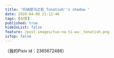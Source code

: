 ```yaml
---
title: '托纳提乌之影_Tonatiuh''s shadow '
date: 2020-04-08 21:12:46
tags: [创意]
published: true
hideInList: false
feature: /post-images/tuo-na-ti-wu-_tonatiuh.png
isTop: false
---
```

（我的Pixiv id：2365672486）
